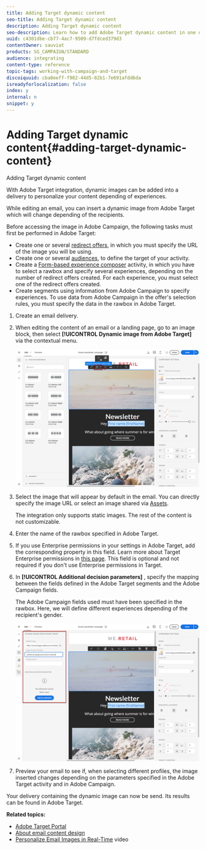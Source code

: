 ```yaml
---
title: Adding Target dynamic content
seo-title: Adding Target dynamic content
description: Adding Target dynamic content
seo-description: Learn how to add Adobe Target dynamic content in one of your Adobe Campaign delivery.
uuid: c4301dbe-cb77-4ac7-9509-d7fdced379d3
contentOwner: sauviat
products: SG_CAMPAIGN/STANDARD
audience: integrating
content-type: reference
topic-tags: working-with-campaign-and-target
discoiquuid: cba0eeff-f982-44d5-82b1-7e691afdd6da
isreadyforlocalization: false
index: y
internal: n
snippet: y
---
```


# Adding Target dynamic content{#adding-target-dynamic-content}

Adding Target dynamic content

With Adobe Target integration, dynamic images can be added into a delivery to personalize your content depending of experiences.

While editing an email, you can insert a dynamic image from Adobe Target which will change depending of the recipients.

Before accessing the image in Adobe Campaign, the following tasks must first be performed in Adobe Target:

* Create one or several [redirect offers](https://marketing.adobe.com/resources/help/en_US/tnt/help/t_Creating_a_Redirect_Offer.html), in which you must specify the URL of the image you will be using.
* Create one or several [audiences](https://marketing.adobe.com/resources/help/en_US/target/ov/c_about_segments.html), to define the target of your activity.
* Create a [Form-based experience composer](https://marketing.adobe.com/resources/help/en_US/target/target/t_form_experience_composer.html) activity, in which you have to select a rawbox and specify several experiences, depending on the number of redirect offers created. For each experience, you must select one of the redirect offers created.
* Create segments using information from Adobe Campaign to specify experiences. To use data from Adobe Campaign in the offer's selection rules, you must specify the data in the rawbox in Adobe Target.

1. Create an email delivery.
1. When editing the content of an email or a landing page, go to an image block, then select **[!UICONTROL Dynamic image from Adobe Target]** via the contextual menu.

   ![](assets/tar_insert_dynamic_image.png)

1. Select the image that will appear by default in the email. You can directly specify the image URL or select an image shared via [Assets](../../integrating/using/working-with-campaign-and-assets-core-service.md).

   The integration only supports static images. The rest of the content is not customizable.

1. Enter the name of the rawbox specified in Adobe Target.
1. If you use Enterprise permissions in your settings in Adobe Target, add the corresponding property in this field. Learn more about Target Enterprise permissions in [this page](https://marketing.adobe.com/resources/help/en_US/target/target/properties-overview.html). This field is optional and not required if you don't use Enterprise permissions in Target.
1. In **[!UICONTROL Additional decision parameters]** , specify the mapping between the fields defined in the Adobe Target segments and the Adobe Campaign fields.

   The Adobe Campaign fields used must have been specified in the rawbox. Here, we will define different experiences depending of the recipient's gender.

   ![](assets/tar_additional_decisionning_parameters.png)

1. Preview your email to see if, when selecting different profiles, the image inserted changes depending on the parameters specified in the Adobe Target activity and in Adobe Campaign.

Your delivery containing the dynamic image can now be send. Its results can be found in Adobe Target.

**Related topics:**

* [Adobe Target Portal](https://marketing.adobe.com/resources/help/en_US/target/a4t/c_campaign_and_target.html)
* [About email content design](../../designing/using/about-email-content-design.md)
* [Personalize Email Images in Real-Time](https://helpx.adobe.com/marketing-cloud/how-to/email-marketing.html) video

